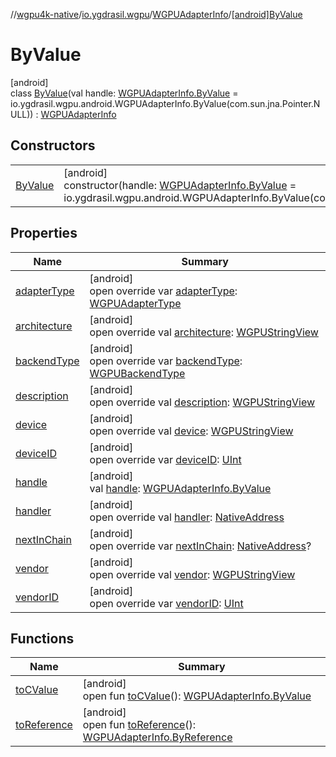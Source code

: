 //[wgpu4k-native](../../../../index.md)/[io.ygdrasil.wgpu](../../index.md)/[WGPUAdapterInfo](../index.md)/[[android]ByValue](index.md)

# ByValue

[android]\
class [ByValue](index.md)(val handle: [WGPUAdapterInfo.ByValue](../../../io.ygdrasil.wgpu.android/-w-g-p-u-adapter-info/-by-value/index.md) = io.ygdrasil.wgpu.android.WGPUAdapterInfo.ByValue(com.sun.jna.Pointer.NULL)) : [WGPUAdapterInfo](../index.md)

## Constructors

| | |
|---|---|
| [ByValue](-by-value.md) | [android]<br>constructor(handle: [WGPUAdapterInfo.ByValue](../../../io.ygdrasil.wgpu.android/-w-g-p-u-adapter-info/-by-value/index.md) = io.ygdrasil.wgpu.android.WGPUAdapterInfo.ByValue(com.sun.jna.Pointer.NULL)) |

## Properties

| Name | Summary |
|---|---|
| [adapterType](adapter-type.md) | [android]<br>open override var [adapterType](adapter-type.md): [WGPUAdapterType](../../-w-g-p-u-adapter-type/index.md) |
| [architecture](architecture.md) | [android]<br>open override val [architecture](architecture.md): [WGPUStringView](../../-w-g-p-u-string-view/index.md) |
| [backendType](backend-type.md) | [android]<br>open override var [backendType](backend-type.md): [WGPUBackendType](../../-w-g-p-u-backend-type/index.md) |
| [description](description.md) | [android]<br>open override val [description](description.md): [WGPUStringView](../../-w-g-p-u-string-view/index.md) |
| [device](device.md) | [android]<br>open override val [device](device.md): [WGPUStringView](../../-w-g-p-u-string-view/index.md) |
| [deviceID](device-i-d.md) | [android]<br>open override var [deviceID](device-i-d.md): [UInt](https://kotlinlang.org/api/core/kotlin-stdlib/kotlin/-u-int/index.html) |
| [handle](handle.md) | [android]<br>val [handle](handle.md): [WGPUAdapterInfo.ByValue](../../../io.ygdrasil.wgpu.android/-w-g-p-u-adapter-info/-by-value/index.md) |
| [handler](handler.md) | [android]<br>open override val [handler](handler.md): [NativeAddress](../../../ffi/-native-address/index.md) |
| [nextInChain](next-in-chain.md) | [android]<br>open override var [nextInChain](next-in-chain.md): [NativeAddress](../../../ffi/-native-address/index.md)? |
| [vendor](vendor.md) | [android]<br>open override val [vendor](vendor.md): [WGPUStringView](../../-w-g-p-u-string-view/index.md) |
| [vendorID](vendor-i-d.md) | [android]<br>open override var [vendorID](vendor-i-d.md): [UInt](https://kotlinlang.org/api/core/kotlin-stdlib/kotlin/-u-int/index.html) |

## Functions

| Name | Summary |
|---|---|
| [toCValue](../[android]to-c-value.md) | [android]<br>open fun [toCValue](../[android]to-c-value.md)(): [WGPUAdapterInfo.ByValue](../../../io.ygdrasil.wgpu.android/-w-g-p-u-adapter-info/-by-value/index.md) |
| [toReference](../to-reference.md) | [android]<br>open fun [toReference](../to-reference.md)(): [WGPUAdapterInfo.ByReference](../../../io.ygdrasil.wgpu.android/-w-g-p-u-adapter-info/-by-reference/index.md) |